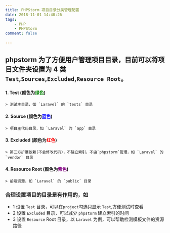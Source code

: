 ```yaml
---
title: PHPStorm 项目目录分类管理配置
date: 2018-11-01 14:40:26
tags:
    - PHP
    - PHPStorm
comment: false
 
---
```


## phpstorm 为了方便用户管理项目目录，目前可以将项目文件夹设置为 4 类 `Test`,`Sources`,`Excluded`,`Resource Root`。

#### 1. Test (颜色为<font color="green">绿色</font>)
```
> 测试主目录，如 `Laravel` 的 `tests` 目录
```

#### 2. Source (颜色为<font color="blue">蓝色</font>)
```
> 项目主代码目录，如 `Laravel` 的 `app` 目录
```

#### 3. Excluded (颜色为<font color="red">红色</font>)
```
> 第三方扩展依赖(不会修改代码)，不建立索引，不由`phpstorm`管理，如 `Laravel` 的 `vendor` 目录
```

#### 4. Resource Root (颜色为<font color="purple">紫色</font>)
```
> 前端资源，如 `Laravel` 的 `public` 目录
```

### **合理设置项目的目录是有作用的**，如

* 1 设置 `Test` 目录，可以在`project`勾选只显示 `Test`,方便测试时查看
* 2 设置 `Excluded` 目录，可以减少 `phpstorm` 建立索引的时间
* 3 设置 `Resource` Root 目录，以 `Laravel` 为例，可以帮助检测模板文件的资源路径
<!--stackedit_data:
eyJoaXN0b3J5IjpbLTEzODQ1NTA0OTgsODk1MTU0NjA4XX0=
-->